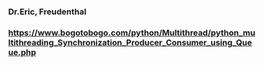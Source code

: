 ### Dr.Eric, Freudenthal
### https://www.bogotobogo.com/python/Multithread/python_multithreading_Synchronization_Producer_Consumer_using_Queue.php
